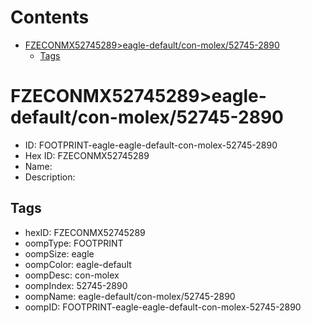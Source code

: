 



Contents
========

* [FZECONMX52745289>eagle-default/con-molex/52745-2890](#fzeconmx52745289eagle-defaultcon-molex52745-2890)
	* [Tags](#tags)

# FZECONMX52745289>eagle-default/con-molex/52745-2890

- ID: FOOTPRINT-eagle-eagle-default-con-molex-52745-2890
- Hex ID: FZECONMX52745289
- Name: 
- Description: 

## Tags

- hexID: FZECONMX52745289
- oompType: FOOTPRINT
- oompSize: eagle
- oompColor: eagle-default
- oompDesc: con-molex
- oompIndex: 52745-2890
- oompName: eagle-default/con-molex/52745-2890
- oompID: FOOTPRINT-eagle-eagle-default-con-molex-52745-2890
